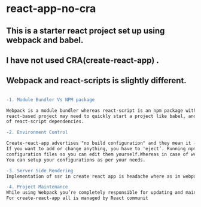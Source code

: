 # react-app-no-cra

## This is a starter react project set up using webpack and babel. 
## I have not used CRA(create-react-app) .

## Webpack and react-scripts is slightly different.
```diff

-1. Module Bundler Vs NPM package

Webpack is a module bundler whereas react-script is an npm package with dependencies a 
react-based project may need to quickly start a project like babel, and webpack in the list 
of react-script dependencies.

-2. Environment Control

Create-react-app advertises "no build configuration" and they mean it - you cannot configure this tool. 
If you want to add or change anything, you have to 'eject’. Running npm run eject spits out all the 
configuration files so you can edit them yourself.Whereas in case of webpack you have Control of development environment. 
You can setup your configurations as per your needs.

-3. Server Side Rendering
Implementation of ssr in create react app is headache where as in webpage you can do ssr easily in webpage.

-4. Project Maintenance
While using Webpack you’re completely responsible for updating and maintaining webpage configurations. 
For create-react-app all is managed by React communit




